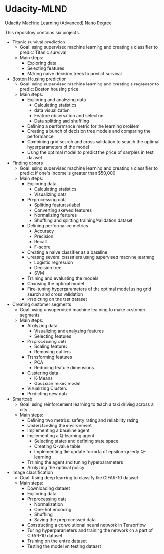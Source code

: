 # Udacity-MLND
Udacity Machine Learning (Advanced) Nano Degree

This repository contains six projects. 

- Titanic survival prediction
  - Goal: using supervised machine learning and creating a classifier to predict Titanic survival
  - Main steps:
    - Exploring data
    - Selecting features
    - Making naive decision trees to predict survival
- Boston Housing prediction
  - Goal: using supervised machine learning and  creating a regressor to predict Boston housing price
  - Main steps:
    - Exploring and analyzing data
      - Calculating statistics
      - data visualization
      - Feature observation and selection
      - Data splitting and shuffling
    - Defining a performance metric for the learning problem
    - Creating a bunch of decision tree models and comparing the performance
    - Combining grid search and cross validation to search the optimal hyperparameters of the model
    - Using the optimal model to predict the price of samples in test dataset
- Finding donors
  - Goal: using supervised machine learning and creating a classifier to predict if one's income is greater than $50,000
  - Main steps:
    - Exploring data
      - Calculating statistics
      - Visualizing data
    - Preprocessing data
      -  Splitting features/label
      - Converting skewed features
      - Normalizing features
      - Shuffling and splitting training/validation dataset
    - Defining performance metrics
      - Accuracy
      - Precision
      - Recall
      - F-score
    - Creating a naive classifier as a baseline
    - Creating several classifiers using supervised machine learning
      - Logistic regression
      - Decision tree
      - SVM
    - Training and evaluating the models
    - Choosing the optimal model
    - Fine-tuning hyperparameters of the optimal model using grid search and cross validation
    - Predicting on the test dataset
- Creating customer segments
  - Goal: using unsupervised machine learning to make customer segments
  - Main steps:
    - Analyzing data
      - Visualizing and analyzing features
      - Selecting features
    - Preprocessing data
      - Scaling features
      - Removing outliers
    - Transforming features
      - PCA
      - Reducing feature dimensions
    - Clustering data
      - K-Means
      - Gaussian mixed model
    - Visualizing Clusters
    - Predicting new data
- Smartcab
  - Goal: using reinforcement learning to teach a taxi driving across a city
  - Main steps:
    - Defining two metrics: safety rating and reliability rating
    - Understanding the environment
    - Implementing a baseline agent
    - Implementing a Q-learning agent
      - Selecting states and defining state space
      - Creating Q-value table
      - Implementing the update formula of epsilon-greedy Q-learning
    - Training the agent and tuning hyperparameters
    - Analyzing the optimal policy
- Image classification
  - Goal: Using deep learning to classify the CIFAR-10 dataset
  - Main steps:
    - Downloading dataset
    - Exploring data
    - Preprocessing data
      - Normalization
      - One-hot encoding
      - Shuffling
      - Saving the preprocessed data
    - Constructing a convolutional neural network in Tensorflow
    - Tuning hyperparameters and training the network on a part of CIFAR-10 dataset
    - Training on the entire dataset
    - Testing the model on testing dataset